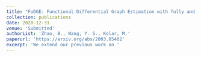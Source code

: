 ```yaml
---
title: "FuDGE: Functional Differential Graph Estimation with fully and discretely observed curves"
collection: publications
date: 2020-12-31
venue: 'Submitted'
authorList: 'Zhao, B., Wang, Y. S., Kolar, M.'
paperurl: 'https://arxiv.org/abs/2003.05402'
excerpt: 'We extend our previous work on '  
---
```

